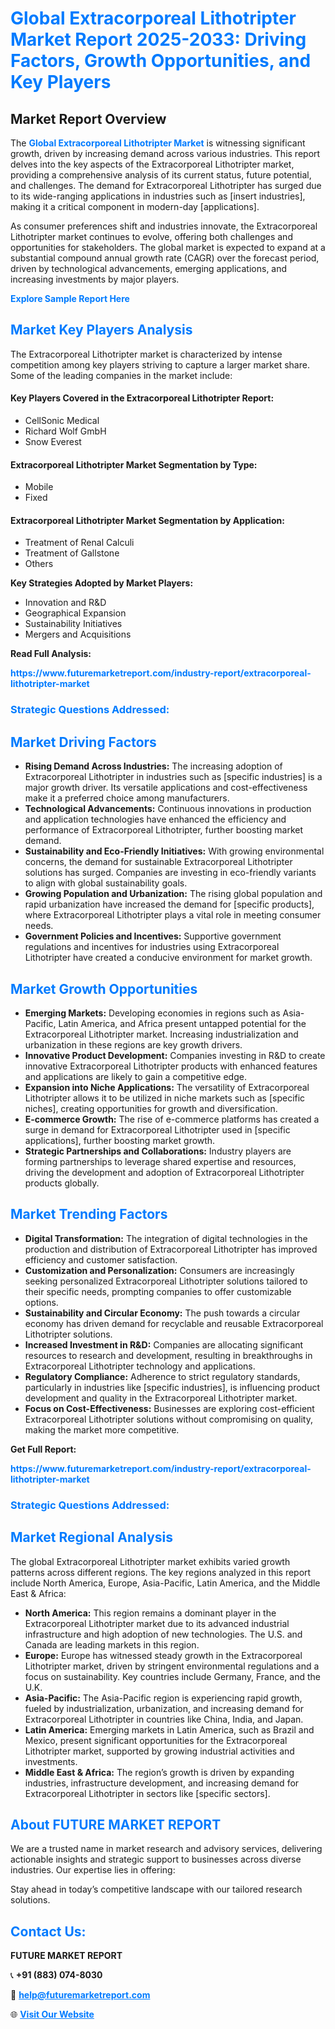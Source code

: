 <h1 style="color: #007BFF;">Global Extracorporeal Lithotripter Market Report 2025-2033: Driving Factors, Growth Opportunities, and Key Players</h1>

<section id="overview">
<h2>Market Report Overview</h2>
<p>The <a href="https://www.futuremarketreport.com/industry-report/extracorporeal-lithotripter-market" style="color: #007BFF; text-decoration: none;"><strong>Global Extracorporeal Lithotripter Market</strong></a> is witnessing significant growth, driven by increasing demand across various industries. This report delves into the key aspects of the Extracorporeal Lithotripter market, providing a comprehensive analysis of its current status, future potential, and challenges. The demand for Extracorporeal Lithotripter has surged due to its wide-ranging applications in industries such as [insert industries], making it a critical component in modern-day [applications].</p>
<p>As consumer preferences shift and industries innovate, the Extracorporeal Lithotripter market continues to evolve, offering both challenges and opportunities for stakeholders. The global market is expected to expand at a substantial compound annual growth rate (CAGR) over the forecast period, driven by technological advancements, emerging applications, and increasing investments by major players.</p>
</section>

<section id="overview">
<p><a href="https://www.futuremarketreport.com/request-sample/reportId=98971" style="color: #007BFF; text-decoration: none;"><strong>Explore Sample Report Here</strong></a></p>
</section>

<section id="key-players">
<h2 style="color: #007BFF;">Market Key Players Analysis</h2>
<p>The Extracorporeal Lithotripter market is characterized by intense competition among key players striving to capture a larger market share. Some of the leading companies in the market include:</p>
<h4>Key Players Covered in the Extracorporeal Lithotripter Report:</h4>
<ul><li>CellSonic Medical</li><li>Richard Wolf GmbH</li><li>Snow Everest</li></ul>
<h4>Extracorporeal Lithotripter Market Segmentation by Type:</h4>
<ul><li>Mobile</li><li>Fixed</li></ul>

<h4>Extracorporeal Lithotripter Market Segmentation by Application:</h4>
<ul><li>Treatment of Renal Calculi</li><li>Treatment of Gallstone</li><li>Others</li></ul>
<p><strong>Key Strategies Adopted by Market Players:</strong></p>
<ul>
<li>Innovation and R&D</li>
<li>Geographical Expansion</li>
<li>Sustainability Initiatives</li>
<li>Mergers and Acquisitions</li>
</ul>
</section>

<section>
<p><strong>Read Full Analysis: </strong></p><a href="https://www.futuremarketreport.com/industry-report/extracorporeal-lithotripter-market" style="color: #007BFF; text-decoration: none;"><strong>https://www.futuremarketreport.com/industry-report/extracorporeal-lithotripter-market</strong></a>
<h3 style="color: #007BFF;">Strategic Questions Addressed:</h3>
</section>

<section id="driving-factors">
<h2 style="color: #007BFF;">Market Driving Factors</h2>
<ul>
<li><strong>Rising Demand Across Industries:</strong> The increasing adoption of Extracorporeal Lithotripter in industries such as [specific industries] is a major growth driver. Its versatile applications and cost-effectiveness make it a preferred choice among manufacturers.</li>
<li><strong>Technological Advancements:</strong> Continuous innovations in production and application technologies have enhanced the efficiency and performance of Extracorporeal Lithotripter, further boosting market demand.</li>
<li><strong>Sustainability and Eco-Friendly Initiatives:</strong> With growing environmental concerns, the demand for sustainable Extracorporeal Lithotripter solutions has surged. Companies are investing in eco-friendly variants to align with global sustainability goals.</li>
<li><strong>Growing Population and Urbanization:</strong> The rising global population and rapid urbanization have increased the demand for [specific products], where Extracorporeal Lithotripter plays a vital role in meeting consumer needs.</li>
<li><strong>Government Policies and Incentives:</strong> Supportive government regulations and incentives for industries using Extracorporeal Lithotripter have created a conducive environment for market growth.</li>
</ul>
</section>

<section id="growth-opportunities">
<h2 style="color: #007BFF;">Market Growth Opportunities</h2>
<ul>
<li><strong>Emerging Markets:</strong> Developing economies in regions such as Asia-Pacific, Latin America, and Africa present untapped potential for the Extracorporeal Lithotripter market. Increasing industrialization and urbanization in these regions are key growth drivers.</li>
<li><strong>Innovative Product Development:</strong> Companies investing in R&D to create innovative Extracorporeal Lithotripter products with enhanced features and applications are likely to gain a competitive edge.</li>
<li><strong>Expansion into Niche Applications:</strong> The versatility of Extracorporeal Lithotripter allows it to be utilized in niche markets such as [specific niches], creating opportunities for growth and diversification.</li>
<li><strong>E-commerce Growth:</strong> The rise of e-commerce platforms has created a surge in demand for Extracorporeal Lithotripter used in [specific applications], further boosting market growth.</li>
<li><strong>Strategic Partnerships and Collaborations:</strong> Industry players are forming partnerships to leverage shared expertise and resources, driving the development and adoption of Extracorporeal Lithotripter products globally.</li>
</ul>
</section>

<section id="trending-factors">
<h2 style="color: #007BFF;">Market Trending Factors</h2>
<ul>
<li><strong>Digital Transformation:</strong> The integration of digital technologies in the production and distribution of Extracorporeal Lithotripter has improved efficiency and customer satisfaction.</li>
<li><strong>Customization and Personalization:</strong> Consumers are increasingly seeking personalized Extracorporeal Lithotripter solutions tailored to their specific needs, prompting companies to offer customizable options.</li>
<li><strong>Sustainability and Circular Economy:</strong> The push towards a circular economy has driven demand for recyclable and reusable Extracorporeal Lithotripter solutions.</li>
<li><strong>Increased Investment in R&D:</strong> Companies are allocating significant resources to research and development, resulting in breakthroughs in Extracorporeal Lithotripter technology and applications.</li>
<li><strong>Regulatory Compliance:</strong> Adherence to strict regulatory standards, particularly in industries like [specific industries], is influencing product development and quality in the Extracorporeal Lithotripter market.</li>
<li><strong>Focus on Cost-Effectiveness:</strong> Businesses are exploring cost-efficient Extracorporeal Lithotripter solutions without compromising on quality, making the market more competitive.</li>
</ul>
</section>

<section>
<p><strong>Get Full Report: </strong></p><a href="https://www.futuremarketreport.com/industry-report/extracorporeal-lithotripter-market" style="color: #007BFF; text-decoration: none;"><strong>https://www.futuremarketreport.com/industry-report/extracorporeal-lithotripter-market</strong></a>
<h3 style="color: #007BFF;">Strategic Questions Addressed:</h3>
</section>


<section id="regional-analysis">
<h2 style="color: #007BFF;">Market Regional Analysis</h2>
<p>The global Extracorporeal Lithotripter market exhibits varied growth patterns across different regions. The key regions analyzed in this report include North America, Europe, Asia-Pacific, Latin America, and the Middle East & Africa:</p>
<ul>
<li><strong>North America:</strong> This region remains a dominant player in the Extracorporeal Lithotripter market due to its advanced industrial infrastructure and high adoption of new technologies. The U.S. and Canada are leading markets in this region.</li>
<li><strong>Europe:</strong> Europe has witnessed steady growth in the Extracorporeal Lithotripter market, driven by stringent environmental regulations and a focus on sustainability. Key countries include Germany, France, and the U.K.</li>
<li><strong>Asia-Pacific:</strong> The Asia-Pacific region is experiencing rapid growth, fueled by industrialization, urbanization, and increasing demand for Extracorporeal Lithotripter in countries like China, India, and Japan.</li>
<li><strong>Latin America:</strong> Emerging markets in Latin America, such as Brazil and Mexico, present significant opportunities for the Extracorporeal Lithotripter market, supported by growing industrial activities and investments.</li>
<li><strong>Middle East & Africa:</strong> The region’s growth is driven by expanding industries, infrastructure development, and increasing demand for Extracorporeal Lithotripter in sectors like [specific sectors].</li>
</ul>
</section>

<footer>
<h2 style="color: #007BFF;">About FUTURE MARKET REPORT</h2>
<p>We are a trusted name in market research and advisory services, delivering actionable insights and strategic support to businesses across diverse industries. Our expertise lies in offering:</p>

<p>Stay ahead in today’s competitive landscape with our tailored research solutions.</p>

<h2 style="color: #007BFF;">Contact Us:</h2>
<p><strong>FUTURE MARKET REPORT</strong></p>
<p>📞 <strong>+91 (883) 074-8030</strong></p>
<p>📧 <strong><a href="mailto:help@futuremarketreport.com" style="color: #007BFF;">help@futuremarketreport.com</a></strong></p>
<p>🌐 <strong><a href="https://www.futuremarketreport.com/" style="color: #007BFF;">Visit Our Website</a></strong></p>
</footer>